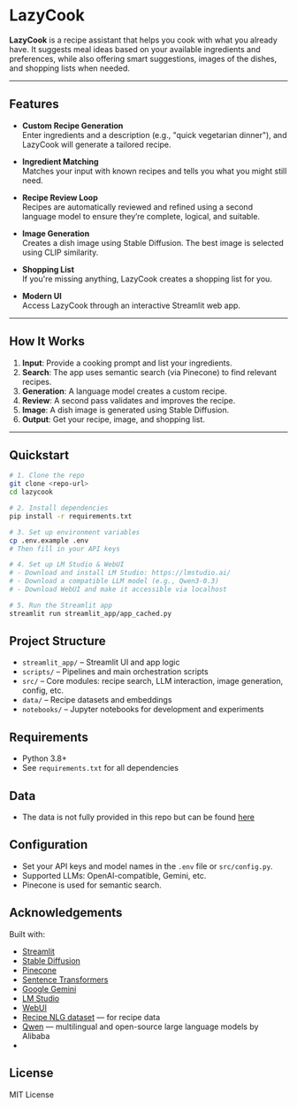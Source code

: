# LazyCook

**LazyCook** is a recipe assistant that helps you cook with what you already have. It suggests meal ideas based on your available ingredients and preferences, while also offering smart suggestions, images of the dishes, and shopping lists when needed.

---

## Features

- **Custom Recipe Generation**  
  Enter ingredients and a description (e.g., "quick vegetarian dinner"), and LazyCook will generate a tailored recipe.

- **Ingredient Matching**  
  Matches your input with known recipes and tells you what you might still need.

- **Recipe Review Loop**  
  Recipes are automatically reviewed and refined using a second language model to ensure they’re complete, logical, and suitable.

- **Image Generation**  
  Creates a dish image using Stable Diffusion. The best image is selected using CLIP similarity.

- **Shopping List**  
  If you're missing anything, LazyCook creates a shopping list for you.

- **Modern UI**  
  Access LazyCook through an interactive Streamlit web app.

---

## How It Works

1. **Input**: Provide a cooking prompt and list your ingredients.
2. **Search**: The app uses semantic search (via Pinecone) to find relevant recipes.
3. **Generation**: A language model creates a custom recipe.
4. **Review**: A second pass validates and improves the recipe.
5. **Image**: A dish image is generated using Stable Diffusion.
6. **Output**: Get your recipe, image, and shopping list.

---

## Quickstart

```bash
# 1. Clone the repo
git clone <repo-url>
cd lazycook

# 2. Install dependencies
pip install -r requirements.txt

# 3. Set up environment variables
cp .env.example .env
# Then fill in your API keys

# 4. Set up LM Studio & WebUI
# - Download and install LM Studio: https://lmstudio.ai/
# - Download a compatible LLM model (e.g., Qwen3-0.3)
# - Download WebUI and make it accessible via localhost

# 5. Run the Streamlit app
streamlit run streamlit_app/app_cached.py

   ```

## Project Structure
- `streamlit_app/` – Streamlit UI and app logic
- `scripts/` – Pipelines and main orchestration scripts
- `src/` – Core modules: recipe search, LLM interaction, image generation, config, etc.
- `data/` – Recipe datasets and embeddings
- `notebooks/` – Jupyter notebooks for development and experiments

## Requirements
- Python 3.8+
- See `requirements.txt` for all dependencies

## Data
- The data is not fully provided in this repo but can be found [here](https://huggingface.co/datasets/mbien/recipe_nlg) 

## Configuration
- Set your API keys and model names in the `.env` file or `src/config.py`.
- Supported LLMs: OpenAI-compatible, Gemini, etc.
- Pinecone is used for semantic search.

## Acknowledgements

Built with:

- [Streamlit](https://streamlit.io/)
- [Stable Diffusion](https://stability.ai/)
- [Pinecone](https://www.pinecone.io/)
- [Sentence Transformers](https://www.sbert.net/)
- [Google Gemini](https://ai.google.dev/)
- [LM Studio](https://lmstudio.ai/)
- [WebUI](https://github.com/oobabooga/text-generation-webui)
- [Recipe NLG dataset](https://huggingface.co/datasets/mbien/recipe_nlg) — for recipe data
- [Qwen](https://huggingface.co/Qwen) — multilingual and open-source large language models by Alibaba
- 
## License
MIT License

